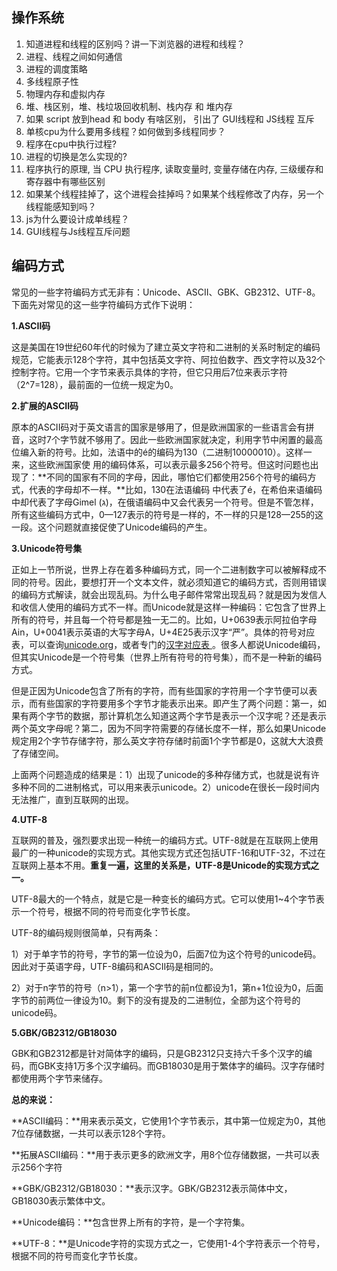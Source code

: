 ## 操作系统

1. 知道进程和线程的区别吗？讲一下浏览器的进程和线程？
2. 进程、线程之间如何通信
3. 进程的调度策略
4. 多线程原子性
5. 物理内存和虚拟内存
6. 堆、栈区别，堆、栈垃圾回收机制、栈内存 和 堆内存
7. 如果 script 放到head 和 body 有啥区别， 引出了 GUI线程和 JS线程 互斥
8. 单核cpu为什么要用多线程？如何做到多线程同步？
9. 程序在cpu中执行过程?
10. 进程的切换是怎么实现的?
11. 程序执行的原理, 当 CPU 执行程序, 读取变量时, 变量存储在内存, 三级缓存和寄存器中有哪些区别
12. 如果某个线程挂掉了，这个进程会挂掉吗？如果某个线程修改了内存，另一个线程能感知到吗？
13. js为什么要设计成单线程？
14. GUI线程与Js线程互斥问题

## 编码方式

常见的一些字符编码方式无非有：Unicode、ASCII、GBK、GB2312、UTF-8。下面先对常见的这一些字符编码方式作下说明：

**1.ASCII码**

这是美国在19世纪60年代的时候为了建立英文字符和二进制的关系时制定的编码规范，它能表示128个字符，其中包括英文字符、阿拉伯数字、西文字符以及32个控制字符。它用一个字节来表示具体的字符，但它只用后7位来表示字符（2^7=128），最前面的一位统一规定为0。

**2.扩展的ASCII码**

原本的ASCII码对于英文语言的国家是够用了，但是欧洲国家的一些语言会有拼音，这时7个字节就不够用了。因此一些欧洲国家就决定，利用字节中闲置的最高位编入新的符号。比如，法语中的é的编码为130（二进制10000010）。这样一来，这些欧洲国家使 用的编码体系，可以表示最多256个符号。但这时问题也出现了：**不同的国家有不同的字母，因此，哪怕它们都使用256个符号的编码方式，代表的字母却不一样。**比如，130在法语编码 中代表了é，在希伯来语编码中却代表了字母Gimel (ג)，在俄语编码中又会代表另一个符号。但是不管怎样，所有这些编码方式中，0—127表示的符号是一样的，不一样的只是128—255的这一段。这个问题就直接促使了Unicode编码的产生。

**3.Unicode符号集**

正如上一节所说，世界上存在着多种编码方式，同一个二进制数字可以被解释成不同的符号。因此，要想打开一个文本文件，就必须知道它的编码方式，否则用错误的编码方式解读，就会出现乱码。为什么电子邮件常常出现乱码？就是因为发信人和收信人使用的编码方式不一样。而Unicode就是这样一种编码：它包含了世界上所有的符号，并且每一个符号都是独一无二的。比如，U+0639表示阿拉伯字母Ain，U+0041表示英语的大写字母A，U+4E25表示汉字“严”。具体的符号对应表，可以查询[unicode.org](https://link.zhihu.com/?target=https%3A//blog.csdn.net/csywwx2008/article/details/unicode.org)，或者专门的[汉字对应表 ](https://link.zhihu.com/?target=http%3A//www.chi2ko.com/tool/CJK.htm)。很多人都说Unicode编码，但其实Unicode是一个符号集（世界上所有符号的符号集），而不是一种新的编码方式。

但是正因为Unicode包含了所有的字符，而有些国家的字符用一个字节便可以表示，而有些国家的字符要用多个字节才能表示出来。即产生了两个问题：第一，如果有两个字节的数据，那计算机怎么知道这两个字节是表示一个汉字呢？还是表示两个英文字母呢？第二，因为不同字符需要的存储长度不一样，那么如果Unicode规定用2个字节存储字符，那么英文字符存储时前面1个字节都是0，这就大大浪费了存储空间。

上面两个问题造成的结果是：1）出现了unicode的多种存储方式，也就是说有许多种不同的二进制格式，可以用来表示unicode。2）unicode在很长一段时间内无法推广，直到互联网的出现。

**4.UTF-8**

互联网的普及，强烈要求出现一种统一的编码方式。UTF-8就是在互联网上使用最广的一种unicode的实现方式。其他实现方式还包括UTF-16和UTF-32，不过在互联网上基本不用。**重复一遍，这里的关系是，UTF-8是Unicode的实现方式之一。**

UTF-8最大的一个特点，就是它是一种变长的编码方式。它可以使用1~4个字节表示一个符号，根据不同的符号而变化字节长度。

UTF-8的编码规则很简单，只有两条：

1）对于单字节的符号，字节的第一位设为0，后面7位为这个符号的unicode码。因此对于英语字母，UTF-8编码和ASCII码是相同的。

2）对于n字节的符号（n>1），第一个字节的前n位都设为1，第n+1位设为0，后面字节的前两位一律设为10。剩下的没有提及的二进制位，全部为这个符号的unicode码。

**5.GBK/GB2312/GB18030**

GBK和GB2312都是针对简体字的编码，只是GB2312只支持六千多个汉字的编码，而GBK支持1万多个汉字编码。而GB18030是用于繁体字的编码。汉字存储时都使用两个字节来储存。

**总的来说：**

**ASCII编码：**用来表示英文，它使用1个字节表示，其中第一位规定为0，其他7位存储数据，一共可以表示128个字符。

**拓展ASCII编码：**用于表示更多的欧洲文字，用8个位存储数据，一共可以表示256个字符

**GBK/GB2312/GB18030：**表示汉字。GBK/GB2312表示简体中文，GB18030表示繁体中文。

**Unicode编码：**包含世界上所有的字符，是一个字符集。

**UTF-8：**是Unicode字符的实现方式之一，它使用1-4个字符表示一个符号，根据不同的符号而变化字节长度。